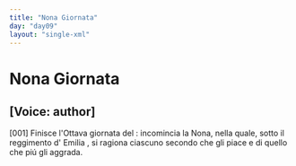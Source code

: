 ```yaml
---
title: "Nona Giornata"
day: "day09"
layout: "single-xml"
---
```

<div id="day09" ruler="emilia" type="Day">
 <h1>
  Nona Giornata
 </h1>
 <argument>
  <p>
   <h2>
    [Voice: author]
   </h2>
  </p>
  <p>
   <a name="p09990001">
    [001]
   </a>
   Finisce l'Ottava giornata del
   <title>
    Decameron
   </title>
   : incomincia la Nona, nella quale, sotto il reggimento d'
   <name persref="emilia" type="person">
    Emilia
   </name>
   , si ragiona ciascuno secondo che gli piace e di quello che pi&uacute; gli aggrada.
  </p>
 </argument>
</div>
